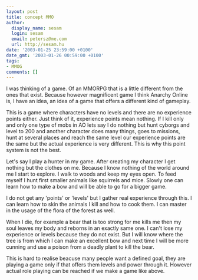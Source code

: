 ```yaml
---
layout: post
title: concept MMO
author:
  display_name: sesam
  login: sesam
  email: petersz@me.com
  url: http://sesam.hu
date: '2003-01-25 23:59:00 +0100'
date_gmt: '2003-01-26 00:59:00 +0100'
tags:
- MMOG
comments: []
---
```


I was thinking of a game. Of an MMORPG that is a little different from the ones that exist. Because however magnificent game I think Anarchy Online is, I have an idea, an idea of a game that offers a different kind of gameplay.

This is a game where characters have no levels and there are no experience points either. Just think of it, experience points mean nothing. If I kill only and only one type of mobs in AO lets say I do nothing but hunt cyborgs and level to 200 and another character does many things, goes to missions, hunt at several places and reach the same level our experience points are the same but the actual experience is very different. This is why this point system is not the best.

Let's say I play a hunter in my game. After creating my character I get nothing but the clothes on me. Because I know nothing of the world around me I start to explore. I walk to woods and keep my eyes open. To feed myself I hunt first smaller animals like squirrels and mice. Slowly one can learn how to make a bow and will be able to go for a bigger game.

I do not get any 'points' or 'levels' but I gather real experience through this. I can learn how to skin the animals I kill and how to cook them. I can master in the usage of the flora of the forest as well.

When I die, for example a bear that is too strong for me kills me then my soul leaves my body and reborns in an exactly same one. I can't lose my experience or levels because they do not exist. But I will know where the tree is from which I can make an excellent bow and next time I will be more cunning and use a poison from a deadly plant to kill the bear.

This is hard to realise beacuse many people want a defined goal, they are playing a game only if that offers them levels and power through it. However actual role playing can be reached if we make a game like above.
